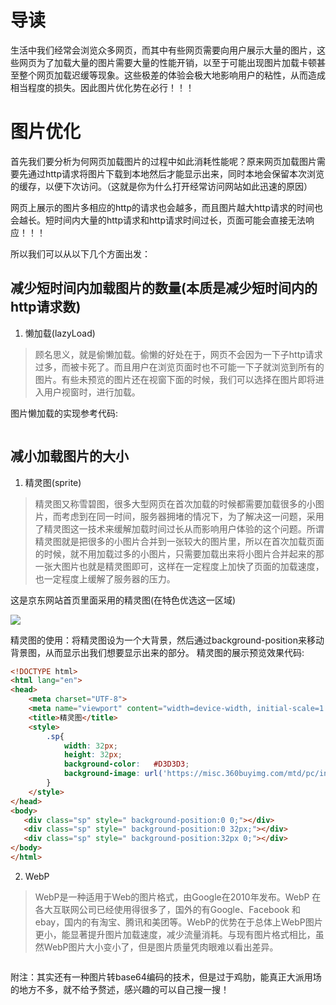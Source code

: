 # 导读
生活中我们经常会浏览众多网页，而其中有些网页需要向用户展示大量的图片，这些网页为了加载大量的图片需要大量的性能开销，以至于可能出现图片加载卡顿甚至整个网页加载迟缓等现象。这些极差的体验会极大地影响用户的粘性，从而造成相当程度的损失。因此图片优化势在必行！！！


# 图片优化
首先我们要分析为何网页加载图片的过程中如此消耗性能呢？原来网页加载图片需要先通过http请求将图片下载到本地然后才能显示出来，同时本地会保留本次浏览的缓存，以便下次访问。（这就是你为什么打开经常访问网站如此迅速的原因）

网页上展示的图片多相应的http的请求也会越多，而且图片越大http请求的时间也会越长。短时间内大量的http请求和http请求时间过长，页面可能会直接无法响应！！！ 

所以我们可以从以下几个方面出发：
## 减少短时间内加载图片的数量(本质是减少短时间内的http请求数)
1. 懒加载(lazyLoad)
>顾名思义，就是偷懒加载。偷懒的好处在于，网页不会因为一下子http请求过多，而被卡死了。而且用户在浏览页面时也不可能一下子就浏览到所有的图片。有些未预览的图片还在视窗下面的时候，我们可以选择在图片即将进入用户视窗时，进行加载。

图片懒加载的实现参考代码:
```html

```


## 减小加载图片的大小
1. 精灵图(sprite)
    
> 精灵图又称雪碧图，很多大型网页在首次加载的时候都需要加载很多的小图片，而考虑到在同一时间，服务器拥堵的情况下，为了解决这一问题，采用了精灵图这一技术来缓解加载时间过长从而影响用户体验的这个问题。所谓精灵图就是把很多的小图片合并到一张较大的图片里，所以在首次加载页面的时候，就不用加载过多的小图片，只需要加载出来将小图片合并起来的那一张大图片也就是精灵图即可，这样在一定程度上加快了页面的加载速度，也一定程度上缓解了服务器的压力。 


这是京东网站首页里面采用的精灵图(在特色优选这一区域)


![](https://misc.360buyimg.com/mtd/pc/index_2019/1.0.0/assets/sprite/tit_arrow/sprite@2x.png)

精灵图的使用：将精灵图设为一个大背景，然后通过background-position来移动背景图，从而显示出我们想要显示出来的部分。 精灵图的展示预览效果代码:
```html
<!DOCTYPE html>
<html lang="en">
<head>
    <meta charset="UTF-8">
    <meta name="viewport" content="width=device-width, initial-scale=1.0">
    <title>精灵图</title>
    <style>
        .sp{
            width: 32px;
            height: 32px;
            background-color:	#D3D3D3;
            background-image: url('https://misc.360buyimg.com/mtd/pc/index_2019/1.0.0/assets/sprite/tit_arrow/sprite@2x.png');
        }
    </style>
</head>
<body>
   <div class="sp" style=" background-position:0 0;"></div>
   <div class="sp" style=" background-position:0 32px;"></div>
   <div class="sp" style=" background-position:32px 0;"></div>
</body>
</html>
```

2. WebP
>WebP是一种适用于Web的图片格式，由Google在2010年发布。WebP 在各大互联网公司已经使用得很多了，国外的有Google、Facebook 和 ebay，国内的有淘宝、腾讯和美团等。WebP的优势在于总体上WebP图片更小，能显著提升图片加载速度，减少流量消耗。与现有图片格式相比，虽然WebP图片大小变小了，但是图片质量凭肉眼难以看出差异。

```html

```



附注：其实还有一种图片转base64编码的技术，但是过于鸡肋，能真正大派用场的地方不多，就不给予赘述，感兴趣的可以自己搜一搜！


